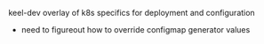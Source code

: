 keel-dev overlay of k8s specifics for deployment and configuration

- need to figureout how to override configmap generator values
